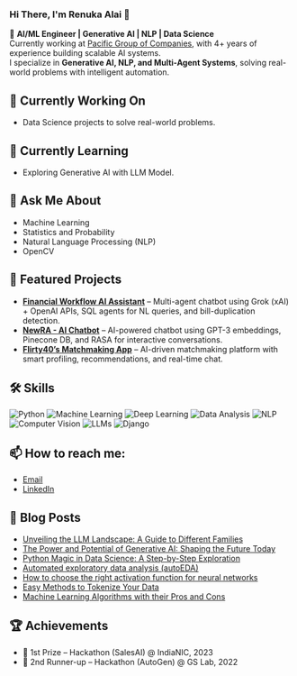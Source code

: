 ### Hi There, I'm Renuka Alai 👋  

🚀 **AI/ML Engineer | Generative AI | NLP | Data Science**  
Currently working at [Pacific Group of Companies](https://pacificgroupcompanies.com/), with 4+ years of experience building scalable AI systems.  
I specialize in **Generative AI, NLP, and Multi-Agent Systems**, solving real-world problems with intelligent automation.  


## 🔭 Currently Working On

- Data Science projects to solve real-world problems.

## 🌱 Currently Learning

- Exploring Generative AI with LLM Model.
  
## 💬 Ask Me About

- Machine Learning
- Statistics and Probability
- Natural Language Processing (NLP)
- OpenCV

## 🚀 Featured Projects
- **[Financial Workflow AI Assistant](#)** – Multi-agent chatbot using Grok (xAI) + OpenAI APIs, SQL agents for NL queries, and bill-duplication detection.
- **[NewRA - AI Chatbot](#)** – AI-powered chatbot using GPT-3 embeddings, Pinecone DB, and RASA for interactive conversations.
- **[Flirty40’s Matchmaking App](#)** – AI-driven matchmaking platform with smart profiling, recommendations, and real-time chat.


## 🛠️ Skills

![Python](https://img.shields.io/badge/Python-3776AB?style=for-the-badge&logo=python&logoColor=white)
![Machine Learning](https://img.shields.io/badge/Machine%20Learning-102230?style=for-the-badge&logo=scikit-learn&logoColor=F7931E)
![Deep Learning](https://img.shields.io/badge/Deep%20Learning-FF6F00?style=for-the-badge&logo=tensorflow&logoColor=white)
![Data Analysis](https://img.shields.io/badge/Data%20Analysis-02569B?style=for-the-badge&logo=pandas&logoColor=white)
![NLP](https://img.shields.io/badge/NLP-8E44AD?style=for-the-badge&logo=OpenAI&logoColor=white)
![Computer Vision](https://img.shields.io/badge/Computer%20Vision-2C3E50?style=for-the-badge&logo=opencv&logoColor=white)
![LLMs](https://img.shields.io/badge/LLMs-FFCC00?style=for-the-badge&logo=huggingface&logoColor=black)
![Django](https://img.shields.io/badge/Django-092E20?style=for-the-badge&logo=django&logoColor=white)



## 📫 How to reach me: 
- [Email](mailto:renukaalai@gmail.com)
- [LinkedIn](https://www.linkedin.com/in/renukaalai/)


## 📝 Blog Posts
- [Unveiling the LLM Landscape: A Guide to Different Families](https://medium.com/@renukaalai/unveiling-the-llm-landscape-a-guide-to-different-families-84a6098f0446)
- [The Power and Potential of Generative AI: Shaping the Future Today](https://medium.com/@renukaalai/the-power-and-potential-of-generative-ai-shaping-the-future-today-b6893903a5e0)
- [Python Magic in Data Science: A Step-by-Step Exploration](https://medium.com/@renukaalai/python-magic-in-data-science-a-step-by-step-exploration-9c40653876c9)
- [Automated exploratory data analysis (autoEDA)](https://medium.com/@renukaalai/automated-exploratory-data-analysis-autoeda-41378e8d3533)
- [How to choose the right activation function for neural networks](https://medium.com/@renukaalai/how-to-choose-the-right-activation-function-for-neural-networks-c8f6b4fbd147)
- [Easy Methods to Tokenize Your Data](https://medium.com/@renukaalai/easy-methods-to-tokenize-your-data-833109296345)
- [Machine Learning Algorithms with their Pros and Cons](https://medium.com/@renukaalai/machine-learning-algorithms-with-their-pros-and-cons-6e26be126394)

## 🏆 Achievements
- 🥇 1st Prize – Hackathon (SalesAI) @ IndiaNIC, 2023
- 🥉 2nd Runner-up – Hackathon (AutoGen) @ GS Lab, 2022



